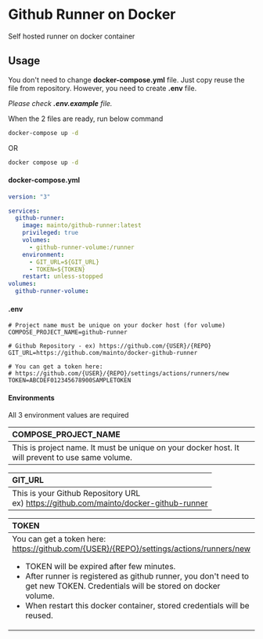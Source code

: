 # Github Runner on Docker

Self hosted runner on docker container

## Usage

You don't need to change **docker-compose.yml** file. Just copy reuse the file from repository.
However, you need to create **.env** file.

*Please check **.env.example** file.*

When the 2 files are ready, run below command
```bash
docker-compose up -d
```
OR
```bash
docker compose up -d
```

#### docker-compose.yml
```yml
version: "3"

services:
  github-runner:
    image: mainto/github-runner:latest
    privileged: true
    volumes:
      - github-runner-volume:/runner
    environment:
      - GIT_URL=${GIT_URL}
      - TOKEN=${TOKEN}
    restart: unless-stopped
volumes:
  github-runner-volume: 
```

#### .env

```shell
# Project name must be unique on your docker host (for volume)
COMPOSE_PROJECT_NAME=github-runner

# Github Repository - ex) https://github.com/{USER}/{REPO}
GIT_URL=https://github.com/mainto/docker-github-runner

# You can get a token here: 
# https://github.com/{USER}/{REPO}/settings/actions/runners/new
TOKEN=ABCDEF012345678900SAMPLETOKEN
```

#### Environments
All 3 environment values are required

| COMPOSE_PROJECT_NAME |
|:-----|
| This is project name. It must be unique on your docker host. It will prevent to use same volume. |

| GIT_URL |
|:-----|
| This is your Github Repository URL <br> ex) https://github.com/mainto/docker-github-runner |

| TOKEN |
|:-----|
|You can get a token here: https://github.com/{USER}/{REPO}/settings/actions/runners/new <ul><li> TOKEN will be expired after few minutes. </li><li> After runner is registered as github runner, you don't need to get new TOKEN. Credentials will be stored on docker volume. </li><li> When restart this docker container, stored credentials will be reused.|